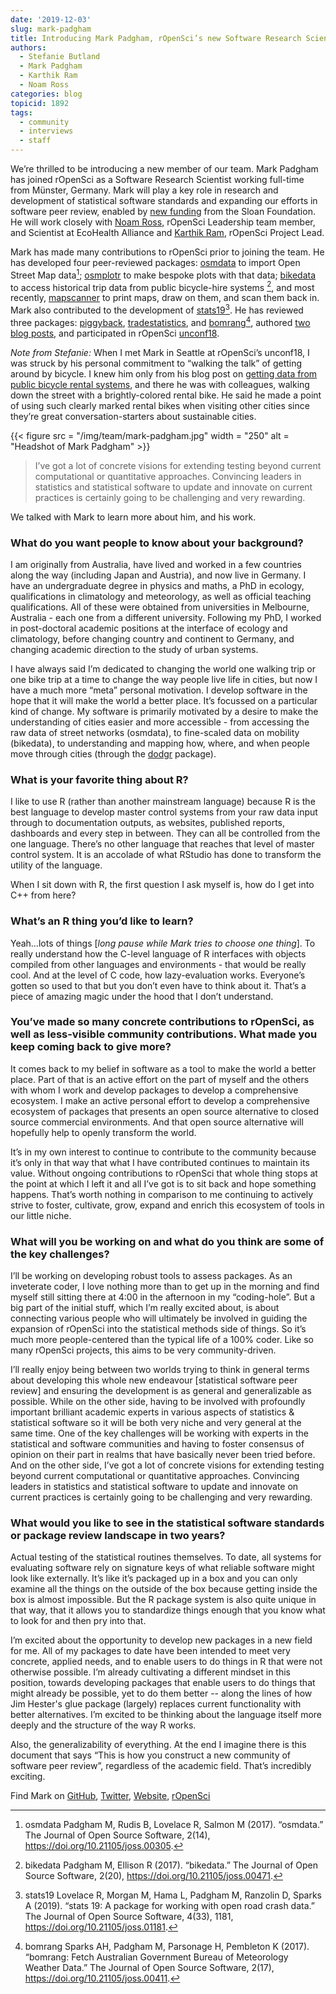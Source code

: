 ```yaml
---
date: '2019-12-03'
slug: mark-padgham
title: Introducing Mark Padgham, rOpenSci’s new Software Research Scientist
authors:
  - Stefanie Butland
  - Mark Padgham
  - Karthik Ram
  - Noam Ross
categories: blog
topicid: 1892
tags:
  - community
  - interviews
  - staff
---
```

We’re thrilled to be introducing a new member of our team. Mark Padgham has joined rOpenSci as a Software Research Scientist working full-time from Münster, Germany. Mark will play a key role in research and development of statistical software standards and expanding our efforts in software peer review, enabled by [new funding](/blog/2019/07/15/expanding-software-review/) from the Sloan Foundation. He will work closely with [Noam Ross](/authors/noam-ross/), rOpenSci Leadership team member, and Scientist at EcoHealth Alliance and [Karthik Ram](/authors/karthik-ram/), rOpenSci Project Lead.

Mark has made many contributions to rOpenSci prior to joining the team. He has developed four peer-reviewed packages: [osmdata](https://docs.ropensci.org/osmdata/) to import Open Street Map data[^1]; [osmplotr](https://docs.ropensci.org/osmplotr/) to make bespoke plots with that data; [bikedata](https://docs.ropensci.org/bikedata/) to access historical trip data from public bicycle-hire systems [^2], and most recently, [mapscanner](https://github.com/ropensci/software-review/issues/330) to print maps, draw on them, and scan them back in. Mark also contributed to the development of [stats19](https://docs.ropensci.org/stats19/)[^3]. He has reviewed three packages: [piggyback](https://github.com/ropensci/software-review/issues/220), [tradestatistics](https://github.com/ropensci/software-review/issues/274), and [bomrang](https://github.com/ropensci/software-review/issues/121)[^4], authored [two blog posts](/authors/mark-padgham/), and participated in rOpenSci [unconf18](/blog/2018/06/05/unconf18/).

_Note from Stefanie:_ When I met Mark in Seattle at rOpenSci’s unconf18, I was struck by his personal commitment to “walking the talk” of getting around by bicycle. I knew him only from his blog post on [getting data from public bicycle rental systems](/blog/2017/10/17/bikedata/), and there he was with colleagues, walking down the street with a brightly-colored rental bike. He said he made a point of using such clearly marked rental bikes when visiting other cities since they’re great conversation-starters about sustainable cities.

{{< figure src = "/img/team/mark-padgham.jpg" width = "250" alt = "Headshot of Mark Padgham" >}}

> I’ve got a lot of concrete visions for extending testing beyond current computational or quantitative approaches. Convincing leaders in statistics and statistical software to update and innovate on current practices is certainly going to be challenging and very rewarding.

We talked with Mark to learn more about him, and his work.


### What do you want people to know about your background?

I am originally from Australia, have lived and worked in a few countries along the way (including Japan and Austria), and now live in Germany. I have an undergraduate degree in physics and maths, a PhD in ecology, qualifications in climatology and meteorology, as well as official teaching qualifications. All of these were obtained from universities in Melbourne, Australia - each one from a different university. Following my PhD, I worked in post-doctoral academic positions at the interface of ecology and climatology, before changing country and continent to Germany, and changing academic direction to the study of urban systems.

I have always said I’m dedicated to changing the world one walking trip or one bike trip at a time to change the way people live life in cities, but now I have a much more “meta” personal motivation. I develop software in the hope that it will make the world a better place. It’s focussed on a particular kind of change. My software is primarily motivated by a desire to make the understanding of cities easier and more accessible - from accessing the raw data of street networks (osmdata), to fine-scaled data on mobility (bikedata), to understanding and mapping how, where, and when people move through cities (through the [dodgr](https://github.com/ATFutures/dodgr) package).


### What is your favorite thing about R?

I like to use R (rather than another mainstream language) because R is the best language to develop master control systems from your raw data input through to documentation outputs, as websites, published reports, dashboards and every step in between. They can all be controlled from the one language. There’s no other language that reaches that level of master control system. It is an accolade of what RStudio has done to transform the utility of the language.

When I sit down with R, the first question I ask myself is, how do I get into C++ from here?


### What’s an R thing you’d like to learn?

Yeah…lots of things [_long pause while Mark tries to choose one thing_]. To really understand how the C-level language of R interfaces with objects compiled from other languages and environments - that would be really cool. And at the level of C code, how lazy-evaluation works. Everyone’s gotten so used to that but you don’t even have to think about it. That’s a piece of amazing magic under the hood that I don’t understand.


### You’ve made so many concrete contributions to rOpenSci, as well as less-visible community contributions. What made you keep coming back to give more?

It comes back to my belief in software as a tool to make the world a better place. Part of that is an active effort on the part of myself and the others with whom I work and develop packages to develop a comprehensive ecosystem. I make an active personal effort to develop a comprehensive ecosystem of packages that presents an open source alternative to closed source commercial environments. And that open source alternative will hopefully help to openly transform the world.

It’s in my own interest to continue to contribute to the community because it’s only in that way that what I have contributed continues to maintain its value. Without ongoing contributions to rOpenSci that whole thing stops at the point at which I left it and all I’ve got is to sit back and hope something happens. That’s worth nothing in comparison to me continuing to actively strive to foster, cultivate, grow, expand and enrich this ecosystem of tools in our little niche.


### What will you be working on and what do you think are some of the key challenges?

I’ll be working on developing robust tools to assess packages. As an inveterate coder, I love nothing more than to get up in the morning and find myself still sitting there at 4:00 in the afternoon in my “coding-hole”. But a big part of the initial stuff, which I’m really excited about, is about connecting various people who will ultimately be involved in guiding the expansion of rOpenSci into the statistical methods side of things. So it’s much more people-centered than the typical life of a 100% coder. Like so many rOpenSci projects, this aims to be very community-driven.

I’ll really enjoy being between two worlds trying to think in general terms about developing this whole new endeavour [statistical software peer review] and ensuring the development is as general and generalizable as possible. While on the other side, having to be involved with profoundly important brilliant academic experts in various aspects of statistics & statistical software so it will be both very niche and very general at the same time. One of the key challenges will be working with experts in the statistical and software communities and having to foster consensus of opinion on their part in realms that have basically never been tried before. And on the other side, I’ve got a lot of concrete visions for extending testing beyond current computational or quantitative approaches. Convincing leaders in statistics and statistical software to update and innovate on current practices is certainly going to be challenging and very rewarding.


### What would you like to see in the statistical software standards or package review landscape in two years?

Actual testing of the statistical routines themselves. To date, all systems for evaluating software rely on signature keys of what reliable software might look like externally. It’s like it’s packaged up in a box and you can only examine all the things on the outside of the box because getting inside the box is almost impossible. But the R package system is also quite unique in that way, that it allows you to standardize things enough that you know what to look for and then pry into that.

I’m excited about the opportunity to develop new packages in a new field for me. All of my packages to date have been intended to meet very concrete, applied needs, and to enable users to do things in R that were not otherwise possible. I’m already cultivating a different mindset in this position, towards developing packages that enable users to do things that might already be possible, yet to do them better -- along the lines of how Jim Hester's glue package (largely) replaces current functionality with better alternatives. I’m excited to be thinking about the language itself more deeply and the structure of the way R works.

Also, the generalizability of everything. At the end I imagine there is this document that says “This is how you construct a new community of software peer review”, regardless of the academic field. That’s incredibly exciting.

Find Mark on [GitHub](https://github.com/mpadge), [Twitter](https://twitter.com/bikesRdata), [Website](https://mpadge.github.io/), [rOpenSci](/authors/mark-padgham/)

[^1]: osmdata Padgham M, Rudis B, Lovelace R, Salmon M (2017). “osmdata.” The Journal of Open Source Software, 2(14), https://doi.org/10.21105/joss.00305.
[^2]: bikedata Padgham M, Ellison R (2017). “bikedata.” The Journal of Open Source Software, 2(20), https://doi.org/10.21105/joss.00471.
[^3]: stats19 Lovelace R, Morgan M, Hama L, Padgham M, Ranzolin D, Sparks A (2019). “stats 19: A package for working with open road crash data.” The Journal of Open Source Software, 4(33), 1181, https://doi.org/10.21105/joss.01181.
[^4]: bomrang Sparks AH, Padgham M, Parsonage H, Pembleton K (2017). “bomrang: Fetch Australian Government Bureau of Meteorology Weather Data.” The Journal of Open Source Software, 2(17), https://doi.org/10.21105/joss.00411.
